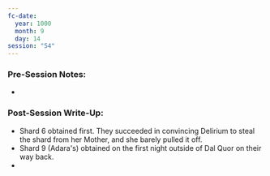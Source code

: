 ```yaml
---
fc-date:
  year: 1000
  month: 9
  day: 14
session: "54"
---
```


### Pre-Session Notes:
* 


### Post-Session Write-Up:

* Shard 6 obtained first. They succeeded in convincing Delirium to steal the shard from her Mother, and she barely pulled it off.
* Shard 9 (Adara's) obtained on the first night outside of Dal Quor on their way back.
* 
